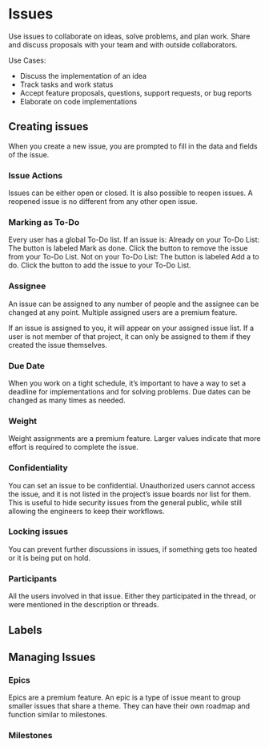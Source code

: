 
# Issues

Use issues to collaborate on ideas, solve problems, and plan work. Share and discuss proposals with your team and with outside collaborators.

Use Cases:
* Discuss the implementation of an idea
* Track tasks and work status
* Accept feature proposals, questions, support requests, or bug reports
* Elaborate on code implementations

## Creating issues
When you create a new issue, you are prompted to fill in the data and fields of the issue.

### Issue Actions
Issues can be either open or closed. It is also possible to reopen issues.
A reopened issue is no different from any other open issue.

### Marking as To-Do
Every user has a global To-Do list.
If an issue is:
Already on your To-Do List: The button is labeled Mark as done. Click the button to remove the issue from your To-Do List.
Not on your To-Do List: The button is labeled Add a to do. Click the button to add the issue to your To-Do List.

### Assignee
An issue can be assigned to any number of people and the assignee can be changed at any point.
Multiple assigned users are a premium feature.

If an issue is assigned to you, it will appear on your assigned issue list.
If a user is not member of that project, it can only be assigned to them if they created the issue themselves.

### Due Date
When you work on a tight schedule, it’s important to have a way to set a deadline for implementations and for solving problems.
Due dates can be changed as many times as needed.

### Weight
Weight assignments are a premium feature.
Larger values indicate that more effort is required to complete the issue.

### Confidentiality
You can set an issue to be confidential.
Unauthorized users cannot access the issue, and it is not listed in the project’s issue boards nor list for them.
This is useful to hide security issues from the general public, while still allowing the engineers to keep their workflows.

### Locking issues
You can prevent further discussions in issues, if something gets too heated or it is being put on hold.

### Participants
All the users involved in that issue.
Either they participated in the thread, or were mentioned in the description or threads.

## Labels


## Managing Issues

### Epics
Epics are a premium feature.
An epic is a type of issue meant to group smaller issues that share a theme.
They can have their own roadmap and function similar to milestones.

### Milestones
